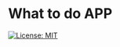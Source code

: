 # What to do APP

[![License: MIT](https://img.shields.io/badge/License-MIT-brightgreen.svg)](https://opensource.org/licenses/MIT)
